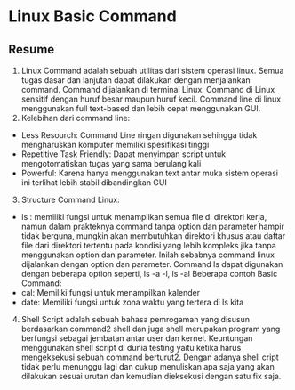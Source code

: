 # Linux Basic Command

## Resume
1. Linux Command adalah sebuah utilitas dari sistem operasi linux. Semua tugas dasar dan lanjutan dapat dilakukan dengan menjalankan command. Command dijalankan di terminal Linux. Command di Linux sensitif dengan huruf besar maupun huruf kecil. Command line di linux menggunakan full text-based dan lebih cepat menggunakan GUI.
2. Kelebihan dari command line:
- Less Resourch: Command Line ringan digunakan sehingga tidak mengharuskan komputer memiliki spesifikasi tinggi
- Repetitive Task Friendly: Dapat menyimpan script untuk mengotomatiskan tugas yang sama berulang kali
- Powerful: Karena hanya menggunakan text antar muka sistem operasi ini terlihat lebih stabil dibandingkan GUI
3. Structure Command Linux:
- ls : memiliki fungsi untuk menampilkan semua file di direktori kerja, namun dalam prakteknya command tanpa option dan parameter hampir tidak berguna, mungkin akan membutuhkan direktori khusus atau daftar file dari direktori tertentu pada kondisi yang lebih kompleks jika tanpa menggunakan option dan parameter. Inilah sebabnya command linux dijalankan dengan option dan parameter. Command ls dapat digunakan dengan beberapa option seperti, ls -a -l, ls -al
Beberapa contoh Basic Command:
- cal: Memiliki fungsi untuk menampilkan kalender
- date: Memiliki fungsi untuk zona waktu yang tertera di ls kita
4. Shell Script adalah sebuah bahasa pemrogaman yang disusun berdasarkan command2 shell dan juga shell merupakan program yang berfungsi sebagai jembatan antar user dan kernel. Keuntungan menggunakan shell script di dunia testing yaitu ketika harus mengeksekusi sebuah command berturut2. Dengan adanya shell cript tidak perlu menunggu lagi dan cukup menuliskan apa saja yang akan dilakukan sesuai urutan dan kemudian dieksekusi dengan satu fix saja.
